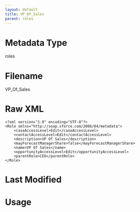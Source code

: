 ```yaml
---
layout: default
title: VP_Of_Sales
parent: roles
---
```

# Metadata Type
roles


# Filename 
VP_Of_Sales


# Raw XML
```
<?xml version="1.0" encoding="UTF-8"?>
<Role xmlns="http://soap.sforce.com/2006/04/metadata">
    <caseAccessLevel>Edit</caseAccessLevel>
    <contactAccessLevel>Edit</contactAccessLevel>
    <description>VP Of Sales</description>
    <mayForecastManagerShare>false</mayForecastManagerShare>
    <name>VP Of Sales</name>
    <opportunityAccessLevel>Edit</opportunityAccessLevel>
    <parentRole>CEO</parentRole>
</Role>
```


# Last Modified


# Usage
